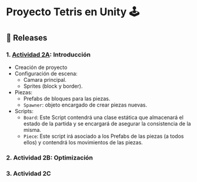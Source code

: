 # Proyecto Tetris en Unity 🕹️

## 📌 Releases
### 1. [Actividad 2A](https://github.com/pprodman/Tetris/releases/tag/v.1.0): Introducción
- Creación de proyecto
- Configuración de escena:
  - Camara principal.
  - Sprites (block y  border).
- Piezas:
  -   Prefabs de bloques para las piezas.
  - `Spawner`: objeto encargado de crear piezas nuevas.
- Scripts:
  - `Board`: Este Script contendrá una clase estática que almacenará el estado de la partida y se encargará de asegurar la consistencia de la misma.
  - `Piece`: Este script irá asociado a los Prefabs de las piezas (a todos ellos) y contendrá los movimientos de las piezas.
 
### 2. Actividad 2B: Optimización
### 3. Actividad 2C
